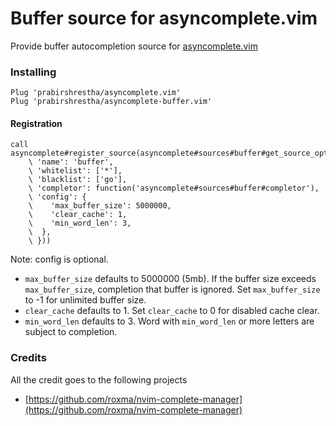 Buffer source for asyncomplete.vim
==================================

Provide buffer autocompletion source for [asyncomplete.vim](https://github.com/prabirshrestha/asyncomplete.vim)

### Installing

```vim
Plug 'prabirshrestha/asyncomplete.vim'
Plug 'prabirshrestha/asyncomplete-buffer.vim'
```

#### Registration

```vim
call asyncomplete#register_source(asyncomplete#sources#buffer#get_source_options({
    \ 'name': 'buffer',
    \ 'whitelist': ['*'],
    \ 'blacklist': ['go'],
    \ 'completor': function('asyncomplete#sources#buffer#completor'),
    \ 'config': {
    \    'max_buffer_size': 5000000,
    \    'clear_cache': 1,
    \    'min_word_len': 3,
    \  },
    \ }))
```

Note: config is optional.  
- `max_buffer_size` defaults to 5000000 (5mb). If the buffer size exceeds `max_buffer_size`, completion that buffer is ignored. Set `max_buffer_size` to -1 for unlimited buffer size.
- `clear_cache` defaults to 1. Set `clear_cache` to 0 for disabled cache clear.
- `min_word_len` defaults to 3. Word with `min_word_len` or more letters are subject to completion.

### Credits
All the credit goes to the following projects
* [https://github.com/roxma/nvim-complete-manager](https://github.com/roxma/nvim-complete-manager)

